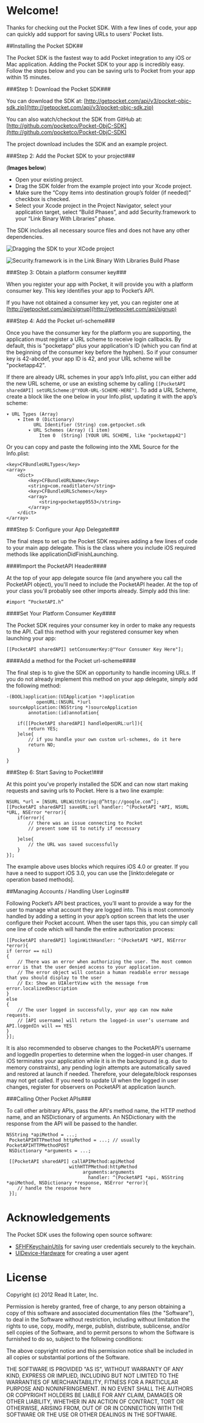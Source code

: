 Welcome!
========

Thanks for checking out the Pocket SDK. With a few lines of code, your app can quickly add support for saving URLs to users' Pocket lists.

##Installing the Pocket SDK##

The Pocket SDK is the fastest way to add Pocket integration to any iOS or Mac application. Adding the Pocket SDK to your app is incredibly easy. Follow the steps below and you can be saving urls to Pocket from your app within 15 minutes.

###Step 1: Download the Pocket SDK###

You can download the SDK at: [http://getpocket.com/api/v3/pocket-objc-sdk.zip](http://getpocket.com/api/v3/pocket-objc-sdk.zip)

You can also watch/checkout the SDK from GitHub at: [http://github.com/pocketco/Pocket-ObjC-SDK](http://github.com/pocketco/Pocket-ObjC-SDK)

The project download includes the SDK and an example project.

###Step 2: Add the Pocket SDK to your project###

(**Images below**)

- Open your existing project. 
- Drag the SDK folder from the example project into your Xcode project.
- Make sure the “Copy items into destination group’s folder (if needed)” checkbox is checked.
- Select your Xcode project in the Project Navigator, select your application target, select “Build Phases”, and add Security.framework to your “Link Binary With Libraries” phase.

The SDK includes all necessary source files and does not have any other dependencies.


![](https://s3.amazonaws.com/pocket-assets/adding-sdk.png "Dragging the SDK to your XCode project")


![](https://s3.amazonaws.com/pocket-assets/adding-security-framework.png "Security.framework is in the Link Binary With Libraries Build Phase")

###Step 3: Obtain a platform consumer key###


When you register your app with Pocket, it will provide you with a platform consumer key. This key identifies your app to Pocket’s API.

If you have not obtained a consumer key yet, you can register one at [http://getpocket.com/api/signup](http://getpocket.com/api/signup)


###Step 4: Add the Pocket url-scheme###


Once you have the consumer key for the platform you are supporting, the application must register a URL scheme to receive login callbacks. By default, this is "pocketapp" plus your application's ID (which you can find at the beginning of the consumer key before the hyphen). So if your consumer key is 42-abcdef, your app ID is 42, and your URL scheme will be "pocketapp42". 

If there are already URL schemes in your app’s Info.plist, you can either add the new URL scheme, or use an existing scheme by calling `[[PocketAPI sharedAPI] setURLScheme:@"YOUR-URL-SCHEME-HERE"]`. To add a URL Scheme, create a block like the one below in your Info.plist, updating it with the app’s scheme:

	▾ URL Types (Array)
		▾ Item 0 (Dictionary)
			  URL Identifier (String) com.getpocket.sdk
			▾ URL Schemes (Array) (1 item)
				Item 0	(String) [YOUR URL SCHEME, like "pocketapp42"]

Or you can copy and paste the following into the XML Source for the Info.plist:

	<key>CFBundleURLTypes</key>
	<array>
		<dict>
			<key>CFBundleURLName</key>
			<string>com.readitlater</string>
			<key>CFBundleURLSchemes</key>
			<array>
				<string>pocketapp9553</string>
			</array>
		</dict>
	</array>

###Step 5: Configure your App Delegate###


The final steps to set up the Pocket SDK requires adding a few lines of code to your main app delegate. This is the class where you include iOS required methods like applicationDidFinishLaunching.

####Import the PocketAPI Header####

At the top of your app delegate source file (and anywhere you call the PocketAPI object),  you'll need to include the PocketAPI header. At the top of your class you'll probably see other imports already. Simply add this line:

	#import “PocketAPI.h”

####Set Your Platform Consumer Key####

The Pocket SDK requires your consumer key in order to make any requests to the API. Call this method with your registered consumer key when launching your app:

	[[PocketAPI sharedAPI] setConsumerKey:@"Your Consumer Key Here"];

####Add a method for the Pocket url-scheme####

The final step is to give the SDK an opportunity to handle incoming URLs.  If you do not already implement this method on your app delegate, simply add the following method:

	-(BOOL)application:(UIApplication *)application 
	           openURL:(NSURL *)url
	 sourceApplication:(NSString *)sourceApplication
	        annotation:(id)annotation{
	
	    if([[PocketAPI sharedAPI] handleOpenURL:url]){
	        return YES;
	    }else{
	        // if you handle your own custom url-schemes, do it here
	        return NO;
	    }
	
	}


###Step 6: Start Saving to Pocket!###

At this point you’ve properly installed the SDK and can now start making requests and saving urls to Pocket. Here is a two line example:

	NSURL *url = [NSURL URLWithString:@”http://google.com”];
	[[PocketAPI sharedAPI] saveURL:url handler: ^(PocketAPI *API, NSURL *URL, NSError *error){
	    if(error){
	        // there was an issue connecting to Pocket
	        // present some UI to notify if necessary

	    }else{
	        // the URL was saved successfully
	    }
	}];

The example above uses blocks which requires iOS 4.0 or greater. If you have a need to support iOS 3.0, you can use the [linkto:delegate or operation based methods].



##Managing Accounts / Handling User Logins##

Following Pocket’s API best practices, you’ll want to provide a way for the user to manage what account they are logged into. This is most commonly handled by adding a setting in your app’s option screen that lets the user configure their Pocket account. When the user taps this, you can simply call one line of code which will handle the entire authorization process:

	[[PocketAPI sharedAPI] loginWithHandler: ^(PocketAPI *API, NSError *error){
	if (error == nil)
	{
		// There was an error when authorizing the user. The most common error is that the user denied access to your application.
		// The error object will contain a human readable error message that you should display to the user
		// Ex: Show an UIAlertView with the message from error.localizedDescription
	}
	else
	{
		// The user logged in successfully, your app can now make requests.
		// [API username] will return the logged-in user’s username and API.loggedIn will == YES
	}
	}];

It is also recommended to observe changes to the PocketAPI's username and loggedIn properties to determine when the logged-in user changes. If iOS terminates your application while it is in the background (e.g. due to memory constraints), any pending login attempts are automatically saved and restored at launch if needed. Therefore, your delegate/block responses may not get called. If you need to update UI when the logged in user changes, register for observers on PocketAPI at application launch.

###Calling Other Pocket APIs###

To call other arbitrary APIs, pass the API's method name, the HTTP method name, and an NSDictionary of arguments. An NSDictionary with the response from the API will be passed to the handler.

	NSString *apiMethod = ...;
	 PocketAPIHTTPmethod httpMethod = ...; // usually PocketAPIHTTPMethodPOST
	 NSDictionary *arguments = ...;

	 [[PocketAPI sharedAPI] callAPIMethod:apiMethod 
	                       withHTTPMethod:httpMethod 
	                            arguments:arguments
	                              handler: ^(PocketAPI *api, NSString *apiMethod, NSDictionary *response, NSError *error){
	    // handle the response here
	 }];

Acknowledgements
================

The Pocket SDK uses the following open source software:

- [SFHFKeychainUtils](https://github.com/ldandersen/scifihifi-iphone/tree/master/security) for saving user credentials securely to the keychain.
- [UIDevice-Hardware](https://github.com/erica/uidevice-extension) for creating a user agent

License
=======

Copyright (c) 2012 Read It Later, Inc.

Permission is hereby granted, free of charge, to any person obtaining a copy of this software and associated documentation files (the "Software"), to deal in the Software without restriction, including without limitation the rights to use, copy, modify, merge, publish, distribute, sublicense, and/or sell copies of the Software, and to permit persons to whom the Software is furnished to do so, subject to the following conditions:

The above copyright notice and this permission notice shall be included in all copies or substantial portions of the Software.

THE SOFTWARE IS PROVIDED "AS IS", WITHOUT WARRANTY OF ANY KIND, EXPRESS OR IMPLIED, INCLUDING BUT NOT LIMITED TO THE WARRANTIES OF MERCHANTABILITY, FITNESS FOR A PARTICULAR PURPOSE AND NONINFRINGEMENT. IN NO EVENT SHALL THE AUTHORS OR COPYRIGHT HOLDERS BE LIABLE FOR ANY CLAIM, DAMAGES OR OTHER LIABILITY, WHETHER IN AN ACTION OF CONTRACT, TORT OR OTHERWISE, ARISING FROM, OUT OF OR IN CONNECTION WITH THE SOFTWARE OR THE USE OR OTHER DEALINGS IN THE SOFTWARE.